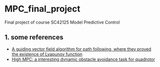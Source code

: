 # MPC_final_project
Final project of course SC42125 Model Predictive Control
## 1. some references
* [A guiding vector field algorithm for path following, where they proved the existence of Lyapunov function](https://www.researchgate.net/publication/309191959_A_Guiding_Vector-Field_Algorithm_for_Path-Following_Control_of_Nonholonomic_Mobile_Robots/figures?lo=1)
* [High MPC: a interesting dynamic obstacle avoidance task for quadrotor](https://github.com/uzh-rpg/high_mpc)
